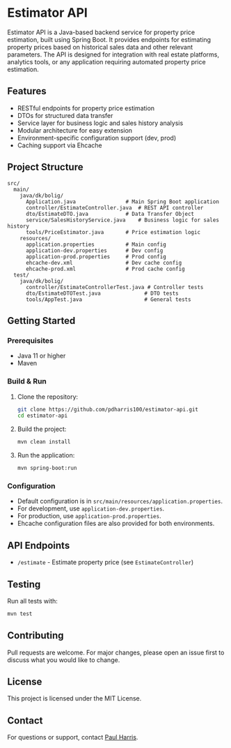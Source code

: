 # Estimator API

Estimator API is a Java-based backend service for property price estimation, built using Spring Boot. It provides endpoints for estimating property prices based on historical sales data and other relevant parameters. The API is designed for integration with real estate platforms, analytics tools, or any application requiring automated property price estimation.

## Features
- RESTful endpoints for property price estimation
- DTOs for structured data transfer
- Service layer for business logic and sales history analysis
- Modular architecture for easy extension
- Environment-specific configuration support (dev, prod)
- Caching support via Ehcache

## Project Structure
```
src/
  main/
    java/dk/bolig/
      Application.java                # Main Spring Boot application
      controller/EstimateController.java  # REST API controller
      dto/EstimateDTO.java            # Data Transfer Object
      service/SalesHistoryService.java    # Business logic for sales history
      tools/PriceEstimator.java       # Price estimation logic
    resources/
      application.properties          # Main config
      application-dev.properties      # Dev config
      application-prod.properties     # Prod config
      ehcache-dev.xml                 # Dev cache config
      ehcache-prod.xml                # Prod cache config
  test/
    java/dk/bolig/
      controller/EstimateControllerTest.java # Controller tests
      dto/EstimateDTOTest.java              # DTO tests
      tools/AppTest.java                    # General tests
```

## Getting Started

### Prerequisites
- Java 11 or higher
- Maven

### Build & Run
1. Clone the repository:
   ```bash
   git clone https://github.com/pdharris100/estimator-api.git
   cd estimator-api
   ```
2. Build the project:
   ```bash
   mvn clean install
   ```
3. Run the application:
   ```bash
   mvn spring-boot:run
   ```

### Configuration
- Default configuration is in `src/main/resources/application.properties`.
- For development, use `application-dev.properties`.
- For production, use `application-prod.properties`.
- Ehcache configuration files are also provided for both environments.

## API Endpoints
- `/estimate` - Estimate property price (see `EstimateController`)

## Testing
Run all tests with:
```bash
mvn test
```

## Contributing
Pull requests are welcome. For major changes, please open an issue first to discuss what you would like to change.

## License
This project is licensed under the MIT License.

## Contact
For questions or support, contact [Paul Harris](mailto:pdharris100@gmail.com).
